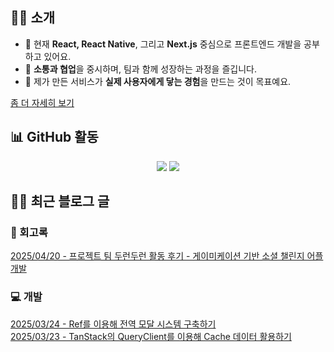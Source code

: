 
## 👨‍💻 소개
- 🌱 현재 **React, React Native**, 그리고 **Next.js** 중심으로 프론트엔드 개발을 공부하고 있어요.
- 🤝 **소통과 협업**을 중시하며, 팀과 함께 성장하는 과정을 즐깁니다.
- 🎯 제가 만든 서비스가 **실제 사용자에게 닿는 경험**을 만드는 것이 목표예요.

[좀 더 자세히 보기](https://hin6150.notion.site)


## 📊 GitHub 활동
<p align="center">
  <img src="https://github-readme-stats.vercel.app/api?username=hin6150&show_icons=true" />
  <img src="https://github-readme-streak-stats.herokuapp.com?user=hin6150" />
</p>


## ✍🏻 최근 블로그 글

### 📘 회고록
[2025/04/20 - 프로젝트 팀 두런두런 활동 후기 - 게이미케이션 기반 소셜 챌린지 어플 개발](https://hin6150.tistory.com/11) <br/>


### 💻 개발
[2025/03/24 - Ref를 이용해 전역 모달 시스템 구축하기](https://hin6150.tistory.com/9) <br/>
[2025/03/23 - TanStack의 QueryClient를 이용해 Cache 데이터 활용하기](https://hin6150.tistory.com/8) <br/>

